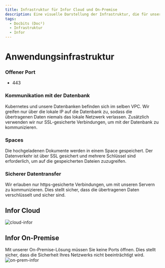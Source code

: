 ```yaml
---
title: Infrastruktur für Infor Cloud und On-Premise
description: Eine visuelle Darstellung der Infrastruktur, die für unsere Anwendungen verwendet wird, wenn Infor Cloud oder On-Premise ausgeführt wird.
tags:
  - Docbits (Doc²)
  - Infrastruktur
  - Infor
---
```


# Anwendungsinfrastruktur

### Offener Port
* 443

### Kommunikation mit der Datenbank
Kubernetes und unsere Datenbanken befinden sich im selben VPC. Wir greifen nur über die lokale IP auf die Datenbank zu, sodass die übertragenen Daten niemals das lokale Netzwerk verlassen.
Zusätzlich verwenden wir nur SSL-gesicherte Verbindungen, um mit der Datenbank zu kommunizieren.

### Spaces
Die hochgeladenen Dokumente werden in einem Space gespeichert. Der Datenverkehr ist über SSL gesichert und mehrere Schlüssel sind erforderlich, um auf die gespeicherten Dateien zuzugreifen.

### Sicherer Datentransfer
Wir erlauben nur https-gesicherte Verbindungen, um mit unseren Servern zu kommunizieren. Dies stellt sicher, dass die übertragenen Daten verschlüsselt und sicher sind.

## Infor Cloud
![cloud-infor](/_images/security/infra-cloud.png "Infrastruktur für Infor Cloud")

## Infor On-Premise
Mit unserer On-Premise-Lösung müssen Sie keine Ports öffnen. Dies stellt sicher, dass die Sicherheit Ihres Netzwerks nicht beeinträchtigt wird.
![on-prem-infor](/_images/security/infra-on-prem.png "Infrastruktur für Infor On-Premise")